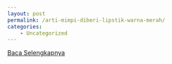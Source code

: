 ```yaml
---
layout: post
permalink: /arti-mimpi-diberi-lipstik-warna-merah/
categories:
    - Uncategorized
---
```


[Baca Selengkapnya](/06)